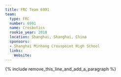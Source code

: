 ```yaml
---
title: FRC Team 6991
team:
  type: FRC
  number: 6991
  name: Crosbotics
  rookie_year: 2018
  location: Shanghai, Shanghai, China
  sponsors:
  - Shanghai Minhang Crosspoint High School
  links:
    Website:
---
```


{% include remove_this_line_and_add_a_paragraph %}